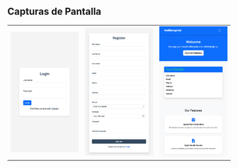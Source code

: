 ## Capturas de Pantalla

<table>
  <tr>
    <td><img src="./templates/screenshots/login.png" alt="login" width="200px"></td>
    <td><img src="./templates/screenshots/register.png" alt="register" width="200px"></td>
    <td><img src="./templates/screenshots/dashboard.png" alt="dashboard" width="200px"></td>
  </tr>
</table>
